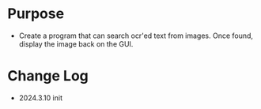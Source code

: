 # Purpose
* Create a program that can search ocr'ed text from images. Once found, display the image back on the GUI.

# Change Log
* 2024.3.10 init

